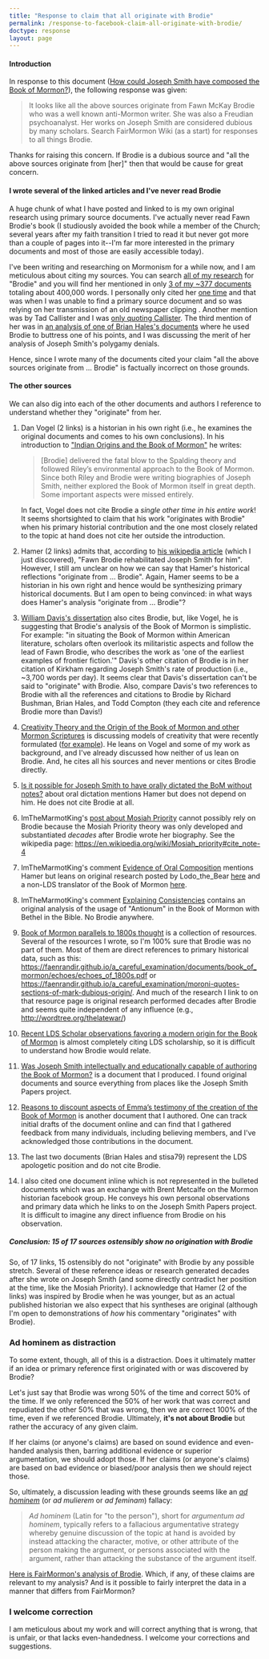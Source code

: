 ```yaml
---
title: "Response to claim that all originate with Brodie"
permalink: /response-to-facebook-claim-all-originate-with-brodie/
doctype: response
layout: page
---
```


#### Introduction

In response to this document ([How could Joseph Smith have composed the Book of Mormon?](https://faenrandir.github.io/a_careful_examination/how-could-joseph-smith-composed-bom/)), the following response was given:

> It looks like all the above sources originate from Fawn McKay Brodie who was a well known anti-Mormon writer. She was also a Freudian psychoanalyst. Her works on Joseph Smith are considered dubious by many scholars. Search FairMormon Wiki (as a start) for responses to all things Brodie.

Thanks for raising this concern.  If Brodie is a dubious source and "all the above sources originate from [her]" then that would be cause for great concern.

#### I wrote several of the linked articles and I've never read Brodie

A huge chunk of what I have posted and linked to is my own original research using primary source documents.  I've actually never read Fawn Brodie's book (I studiously avoided the book while a member of the Church; several years after my faith transition I tried to read it but never got more than a couple of pages into it--I'm far more interested in the primary documents and most of those are easily accessible today).

I've been writing and researching on Mormonism for a while now, and I am meticulous about citing my sources.  You can search [all of my research](https://faenrandir.github.io/a_careful_examination/) for "Brodie" and you will find her mentioned in only [3 of my ~377 documents](https://duckduckgo.com/?t=lm&q=site%3Ahttps%3A%2F%2Ffaenrandir.github.io%2Fa_careful_examination%2F+Brodie&ia=web) totaling about 400,000 words.  I personally only cited her [one time](https://faenrandir.github.io/a_careful_examination/short-critique-metal-tablets-as-evidence-for-bom/) and that was when I was unable to find a primary source document and so was relying on her transmission of an old newspaper clipping .  Another mention was by Tad Callister and I was [only quoting Callister](https://faenrandir.github.io/a_careful_examination/response-to-callister-bom-manmade-or-godgiven/). The third mention of her was in [an analysis of one of Brian Hales's documents](https://faenrandir.github.io/a_careful_examination/critique-of-hales-thou-shalt-not-lie-denials-of-polygamy/) where he used Brodie to buttress one of his points, and I was discussing the merit of her analysis of Joseph Smith's polygamy denials.

Hence, since I wrote many of the documents cited your claim "all the above sources originate from ... Brodie" is factually incorrect on those grounds.

#### The other sources

We can also dig into each of the other documents and authors I reference to understand whether they "originate" from her.

1. Dan Vogel (2 links) is a historian in his own right (i.e., he examines the original documents and comes to his own conclusions).  In his introduction to ["Indian Origins and the Book of Mormon"](http://signaturebookslibrary.org/scripture-test/) he writes:

    > [Brodie] delivered the fatal blow to the Spalding theory and followed Riley’s environmental approach to the Book of Mormon. Since both Riley and Brodie were writing biographies of Joseph Smith, neither explored the Book of Mormon itself in great depth. Some important aspects were missed entirely.

    In fact, Vogel does not cite Brodie a *single other time in his entire work*!  It seems shortsighted to claim that his work "originates with Brodie" when his primary historial contribution and the one most closely related to the topic at hand does not cite her outside the introduction.

2. Hamer (2 links) admits that, according to [his wikipedia article](https://en.wikipedia.org/wiki/John_C._Hamer) (which I just discovered), "Fawn Brodie rehabilitated Joseph Smith for him".  However, I still am unclear on how we can say that Hamer's historical reflections "originate from ... Brodie".  Again, Hamer seems to be a historian in his own right and hence would be synthesizing primary historical documents.  But I am open to being convinced: in what ways does Hamer's analysis "originate from ... Brodie"?

3. [William Davis's dissertation](https://escholarship.org/uc/item/86h814zv) also cites Brodie, but, like Vogel, he is suggesting that Brodie's analysis of the Book of Mormon is simplistic.  For example: "in situating the Book of Mormon within American literature, scholars often overlook its militaristic aspects and follow the lead of Fawn Brodie, who describes the work as 'one of the earliest examples of frontier fiction.'"  Davis's other citation of Brodie is in her citation of Kirkham regarding Joseph Smith's rate of production (i.e., ~3,700 words per day).  It seems clear that Davis's dissertation can't be said to "originate" with Brodie.  Also, compare Davis's two references to Brodie with all the references and citations to Brodie by Richard Bushman, Brian Hales, and Todd Compton (they each cite and reference Brodie more than Davis!)

4. [Creativity Theory and the Origin of the Book of Mormon and other Mormon Scriptures](https://www.reddit.com/r/mormon/comments/b0stiu/creativity_theory_and_the_origin_of_the_book_of/) is discussing models of creativity that were recently formulated ([for example](https://www.hbs.edu/faculty/Publication%20Files/12-096.pdf)). He leans on Vogel and some of my work as background, and I've already discussed how neither of us lean on Brodie.  And, he cites all his sources and never mentions or cites Brodie directly.

5. [Is it possible for Joseph Smith to have orally dictated the BoM without notes?](https://www.reddit.com/r/mormon/comments/bng1ul/is_it_possible_for_joseph_smith_to_have_orally/) about oral dictation mentions Hamer but does not depend on him.  He does not cite Brodie at all.

6. ImTheMarmotKing's [post about Mosiah Priority](https://www.reddit.com/r/mormon/comments/bgjm60/mosiah_priority/) cannot possibly rely on Brodie because the Mosiah Priority theory was only developed and substantiated *decades* after Brodie wrote her biography.  See the wikipedia page: https://en.wikipedia.org/wiki/Mosiah_priority#cite_note-4

7. ImTheMarmotKing's comment [Evidence of Oral Composition](https://www.reddit.com/r/mormon/comments/bebfqs/the_book_of_mormon_is_far_more_impressive_than/el4l5gu/) mentions Hamer but leans on original research posted by Lodo_the_Bear [here](https://www.reddit.com/r/mormon/comments/b4fmdh/the_tedious_book_of_mormon/) and a non-LDS translator of the Book of Mormon [here](https://www.reddit.com/r/exmormon/comments/a76wxr/book_of_mormon_translation/).

8. ImTheMarmotKing's comment [Explaining Consistencies](https://www.reddit.com/r/mormon/comments/bebfqs/the_book_of_mormon_is_far_more_impressive_than/el4u158/) contains an original analysis of the usage of "Antionum" in the Book of Mormon with Bethel in the Bible.  No Brodie anywhere.

9. [Book of Mormon parallels to 1800s thought](https://faenrandir.github.io/a_careful_examination/bom-parallels-to-1800s-thought/) is a collection of resources.  Several of the resources I wrote, so I'm 100% sure that Brodie was no part of them.  Most of them are direct references to primary historical data, such as this: https://faenrandir.github.io/a_careful_examination/documents/book_of_mormon/echoes/echoes_of_1800s.pdf or https://faenrandir.github.io/a_careful_examination/moroni-quotes-sections-of-mark-dubious-origin/.  And much of the research I link to on that resource page is original research performed decades after Brodie and seems quite independent of any influence (e.g., http://wordtree.org/thelatewar/)

10. [Recent LDS Scholar observations favoring a modern origin for the Book of Mormon](https://faenrandir.github.io/a_careful_examination/lds-scholars-modern-origin-evidence/) is almost completely citing LDS scholarship, so it is difficult to understand how Brodie would relate.

11. [Was Joseph Smith intellectually and educationally capable of authoring the Book of Mormon?](https://faenrandir.github.io/a_careful_examination/joseph-smith-capable-of-authoring-the-book-of-mormon/) is a document that I produced.  I found original documents and source everything from places like the Joseph Smith Papers project.

12. [Reasons to discount aspects of Emma’s testimony of the creation of the Book of Mormon](https://faenrandir.github.io/a_careful_examination/reasons-to-discount-emmas-bom-testimony/) is another document that I authored.  One can track initial drafts of the document online and can find that I gathered feedback from many individuals, including believing members, and I've acknowledged those contributions in the document.

13. The last two documents (Brian Hales and stisa79) represent the LDS apologetic position and do not cite Brodie.

14. I also cited one document inline which is not represented in the bulleted documents which was an exchange with Brent Metcalfe on the Mormon historian facebook group.  He conveys his own personal observations and primary data which he links to on the Joseph Smith Papers project.  It is difficult to imagine any direct influence from Brodie on his observation.

##### Conclusion: 15 of 17 sources ostensibly show no origination with Brodie

So, of 17 links, 15 ostensibly do not "originate" with Brodie by any possible stretch.  Several of these reference ideas or research generated decades after she wrote on Joseph Smith (and some directly contradict her position at the time, like the Mosiah Priority).  I acknowledge that Hamer (2 of the links) was inspired by Brodie when he was younger, but as an actual published historian we also expect that his syntheses are original (although I'm open to demonstrations of *how* his commentary "originates" with Brodie).

### Ad hominem as distraction

To some extent, though, all of this is a distraction.  Does it ultimately matter if an idea or primary reference first originated with or was discovered by Brodie?

Let's just say that Brodie was wrong 50% of the time and correct 50% of the time.  If we only referenced the 50% of her work that was correct and repudiated the other 50% that was wrong, then we are correct 100% of the time, even if we referenced Brodie.  Ultimately, **it's not about Brodie** but rather the accuracy of any given claim.

If her claims (or anyone's claims) are based on sound evidence and even-handed analysis then, barring additional evidence or superior argumentation, we should adopt those.  If her claims (or anyone's claims) are based on bad evidence or biased/poor analysis then we should reject those.

So, ultimately, a discussion leading with these grounds seems like an [*ad hominem*](https://en.wikipedia.org/wiki/Ad_hominem)  (or *ad mulierem* or *ad feminam*) fallacy:

> *Ad hominem* (Latin for "to the person"), short for *argumentum ad hominem*, typically refers to a fallacious argumentative strategy whereby genuine discussion of the topic at hand is avoided by instead attacking the character, motive, or other attribute of the person making the argument, or persons associated with the argument, rather than attacking the substance of the argument itself.

[Here is FairMormon's analysis of Brodie](https://www.fairmormon.org/answers/Criticism_of_Mormonism/Books/No_Man_Knows_My_History:_The_Life_of_Joseph_Smith).  Which, if any, of these claims are relevant to my analysis?  And is it possible to fairly interpret the data in a manner that differs from FairMormon?

### I welcome correction

I am meticulous about my work and will correct anything that is wrong, that is unfair, or that lacks even-handedness.  I welcome your corrections and suggestions.
